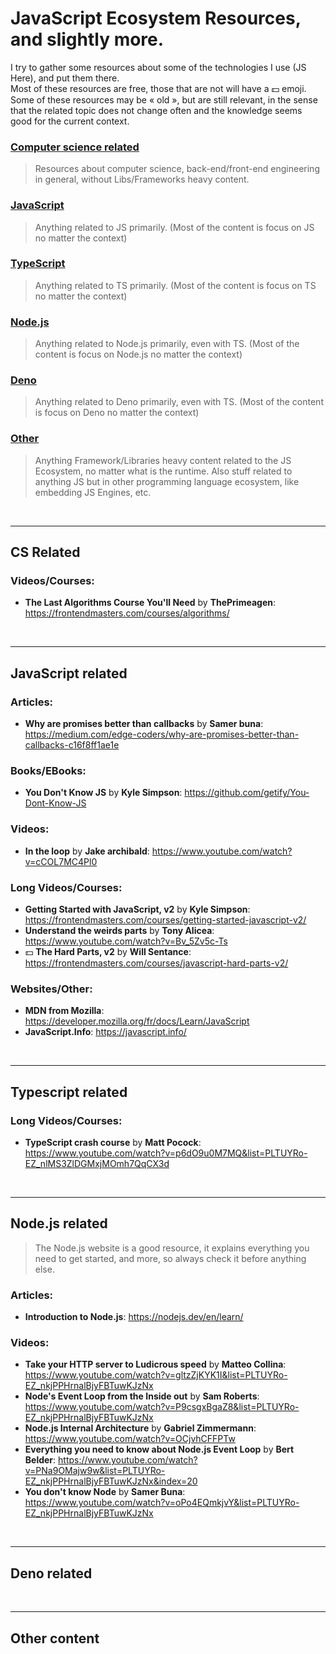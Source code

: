 # JavaScript Ecosystem Resources, and slightly more.
I try to gather some resources about some of the technologies I use (JS Here),
and put them there. <br>
Most of these resources are free, those that are not will have a :dollar: emoji. <br>
Some of these resources may be « old », but are still relevant, in the sense that the
related topic does not change often and the knowledge seems good for the current context.

### [Computer science related](#cs-related)
> Resources about computer science, back-end/front-end engineering in general, without Libs/Frameworks heavy content.
### [JavaScript](#javascript-related)
> Anything related to JS primarily. (Most of the content is focus on JS no matter the context)
### [TypeScript](#typescript-related)
> Anything related to TS primarily. (Most of the content is focus on TS no matter the context)
### [Node.js](#node.js-related)
> Anything related to Node.js primarily, even with TS. (Most of the content is focus on Node.js no matter the context)
### [Deno](#deno-related)
> Anything related to Deno primarily, even with TS. (Most of the content is focus on Deno no matter the context)
### [Other](#other-content)
> Anything Framework/Libraries heavy content related to the JS Ecosystem, no matter what is the runtime. 
> Also stuff related to anything JS but in other programming language ecosystem,
> like embedding JS Engines, etc.

<br><hr>

## CS Related
### Videos/Courses:
- **The Last Algorithms Course You'll Need** by **ThePrimeagen**: https://frontendmasters.com/courses/algorithms/

<br><hr>

## JavaScript related
### Articles:
- **Why are promises better than callbacks** by **Samer buna**: https://medium.com/edge-coders/why-are-promises-better-than-callbacks-c16f8ff1ae1e

### Books/EBooks:
- **You Don't Know JS** by **Kyle Simpson**: https://github.com/getify/You-Dont-Know-JS

### Videos:
- **In the loop** by **Jake archibald**: https://www.youtube.com/watch?v=cCOL7MC4Pl0

### Long Videos/Courses:
- **Getting Started with JavaScript, v2** by **Kyle Simpson**: https://frontendmasters.com/courses/getting-started-javascript-v2/
- **Understand the weirds parts** by **Tony Alicea**: https://www.youtube.com/watch?v=Bv_5Zv5c-Ts
- :dollar: **The Hard Parts, v2** by **Will Sentance**: https://frontendmasters.com/courses/javascript-hard-parts-v2/

### Websites/Other:
- **MDN from Mozilla**: https://developer.mozilla.org/fr/docs/Learn/JavaScript
- **JavaScript.Info**: https://javascript.info/

<br><hr>

## Typescript related
### Long Videos/Courses:
- **TypeScript crash course** by **Matt Pocock**: https://www.youtube.com/watch?v=p6dO9u0M7MQ&list=PLTUYRo-EZ_nlMS3ZlDGMxjMOmh7QqCX3d

<br><hr>

## Node.js related
> The Node.js website is a good resource, it explains everything you need to get started, and more, so always check it before anything else.
### Articles:
- **Introduction to Node.js**: https://nodejs.dev/en/learn/

### Videos:
- **Take your HTTP server to Ludicrous speed** by **Matteo Collina**: https://www.youtube.com/watch?v=gltzZjKYK1I&list=PLTUYRo-EZ_nkjPPHrnalBjyFBTuwKJzNx
- **Node's Event Loop from the Inside out** by **Sam Roberts**: https://www.youtube.com/watch?v=P9csgxBgaZ8&list=PLTUYRo-EZ_nkjPPHrnalBjyFBTuwKJzNx
- **Node.js Internal Architecture** by **Gabriel Zimmermann**: https://www.youtube.com/watch?v=OCjvhCFFPTw
- **Everything you need to know about Node.js Event Loop** by **Bert Belder**: https://www.youtube.com/watch?v=PNa9OMajw9w&list=PLTUYRo-EZ_nkjPPHrnalBjyFBTuwKJzNx&index=20
- **You don't know Node** by **Samer Buna**: https://www.youtube.com/watch?v=oPo4EQmkjvY&list=PLTUYRo-EZ_nkjPPHrnalBjyFBTuwKJzNx

<br><hr>

## Deno related


<br><hr>

## Other content
